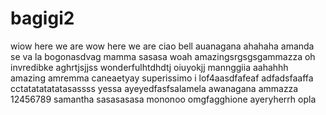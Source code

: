 # bagigi2
wiow
here we are
wow here we are
ciao bell
auanagana
ahahaha
amanda
se va la bogonasdvag
mamma
sasasa
woah
amazingsrgsgsgammazza oh
invredibke
aghrtjsjjss
wonderfulhtdhdtj
oiuyokjj mannggiia
aahahhh
amazing
amremma caneaetyay
superissimo
i lof4aasdfafeaf
adfadsfaaffa
cctatatatatatasassss
yessa
ayeyedfasfsalamela
awanagana
ammazza
12456789
samantha
sasasasasa
mononoo
omgfagghione
ayeryherrh
opla
